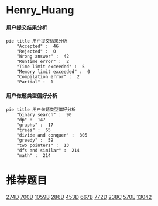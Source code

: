 # Henry_Huang

<!-- tabs:start -->



#### **用户提交结果分析**

```mermaid
pie title 用户提交结果分析
    "Accepted" :  46
    "Rejected" :  0
    "Wrong answer" :  42
    "Runtime error" :  2
    "Time limit exceeded" :  5
    "Memory limit exceeded" :  0
    "Compilation error" :  2
    "Partial" :  1
```

#### **用户做题类型偏好分析**

```mermaid
pie title 用户做题类型偏好分析
    "binary search" :  90
    "dp" :  147
    "graphs" :  17
    "trees" :  65
    "divide and conquer" :  305
    "greedy" :  59
    "two pointers" :  13
    "dfs and similar" :  214
    "math" :  214
```



<!-- tabs:end -->
# 推荐题目
[274D](https://codeforces.com/contest/274/problem/D)
[700D](https://codeforces.com/contest/700/problem/D)
[1059B](https://codeforces.com/contest/1059/problem/B)
[286D](https://codeforces.com/contest/286/problem/D)
[453D](https://codeforces.com/contest/453/problem/D)
[667B](https://codeforces.com/contest/667/problem/B)
[772D](https://codeforces.com/contest/772/problem/D)
[238C](https://codeforces.com/contest/238/problem/C)
[570E](https://codeforces.com/contest/570/problem/E)
[13042](https://codeforces.com/contest/1304/problem/2)

